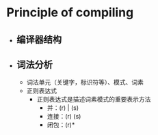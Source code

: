 # Principle of compiling
- ## 编译器结构

- ## 词法分析
    - 词法单元（关键字，标识符等）、模式、词素
    - 正则表达式
        - 正则表达式是描述词素模式的重要表示方法
            - 并：(r) | (s)
            - 连接：(r) (s)
            - 闭包：(r)*


